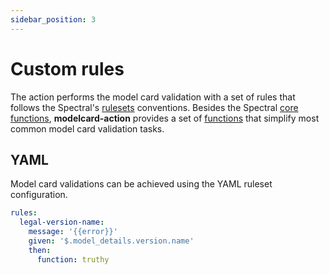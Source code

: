 ```yaml
---
sidebar_position: 3
---
```


# Custom rules

The action performs the model card validation with a set of rules that follows the Spectral's [rulesets](https://meta.stoplight.io/docs/spectral/e5b9616d6d50c-custom-rulesets) conventions. Besides the Spectral [core functions](https://meta.stoplight.io/docs/spectral/e5b9616d6d50c-custom-rulesets#core-functions), **modelcard-action** provides a set of [functions](/category/core-functions) that simplify most common model card validation tasks.

## YAML

Model card validations can be achieved using the YAML ruleset configuration.

```yaml title="rules.yaml"
rules:
  legal-version-name:
    message: '{{error}}'
    given: '$.model_details.version.name'
    then:
      function: truthy
```
